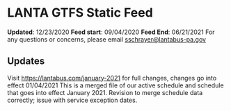 # LANTA GTFS Static Feed
**Updated**: 12/23/2020
**Feed start**: 09/04/2020
**Feed End**: 06/21/2021
For any questions or concerns, please email sschrayer@lantabus-pa.gov
## Updates
Visit https://lantabus.com/january-2021 for full changes, changes go into effect 01/04/2021
This is a merged file of our active schedule and schedule that goes into effect January 2021.
Revision to merge schedule data correctly; issue with service exception dates.
